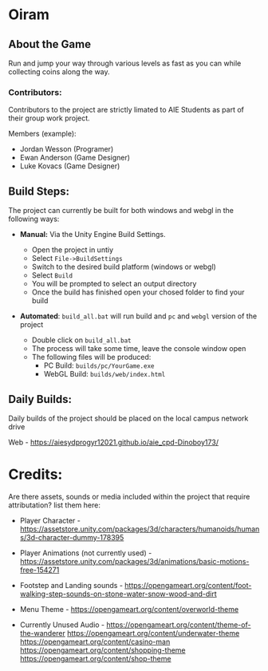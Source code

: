 # Oiram

## About the Game
Run and jump your way through various levels as fast as you can while collecting coins along the way.

### Contributors:
Contributors to the project are strictly limated to AIE Students as part of their group work project.

Members (example):
 - Jordan Wesson (Programer)
 - Ewan Anderson (Game Designer)
 - Luke Kovacs (Game Designer)

## Build Steps:
The project can currently be built for both windows and webgl in the following ways:

* **Manual:** Via the Unity Engine Build Settings.
  * Open the project in untiy
  * Select `File->BuildSettings`
  * Switch to the desired build platform (windows or webgl)
  * Select `Build`
  * You will be prompted to select an output directory
  * Once the build has finished open your chosed folder to find your build

* **Automated**: `build_all.bat` will run build and `pc` and `webgl` version of the project
  * Double click on `build_all.bat`
  * The process will take some time, leave the console window open
  * The following files will be produced:
    * PC Build: `builds/pc/YourGame.exe` 
    * WebGL Build: `builds/web/index.html`

## Daily Builds:
Daily builds of the project should be placed on the local campus network drive

Web - https://aiesydprogyr12021.github.io/aie_cpd-Dinoboy173/

# Credits:
 Are there assets, sounds or media included within the project that require attributation? list them here:
 - Player Character - 				https://assetstore.unity.com/packages/3d/characters/humanoids/humans/3d-character-dummy-178395
 - Player Animations (not currently used) - 	https://assetstore.unity.com/packages/3d/animations/basic-motions-free-154271
 - Footstep and Landing sounds - 		https://opengameart.org/content/foot-walking-step-sounds-on-stone-water-snow-wood-and-dirt
 - Menu Theme - 				https://opengameart.org/content/overworld-theme

 - Currently Unused Audio -			https://opengameart.org/content/theme-of-the-wanderer
						https://opengameart.org/content/underwater-theme
						https://opengameart.org/content/casino-man
						https://opengameart.org/content/shopping-theme
						https://opengameart.org/content/shop-theme